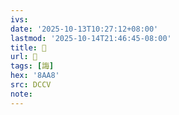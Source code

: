 ```yaml
---
ivs:
date: '2025-10-13T10:27:12+08:00'
lastmod: '2025-10-14T21:46:45-08:00'
title: 􁱟
url: 􁱟
tags: [誨]
hex: '8AA8'
src: DCCV
note:
---
```

